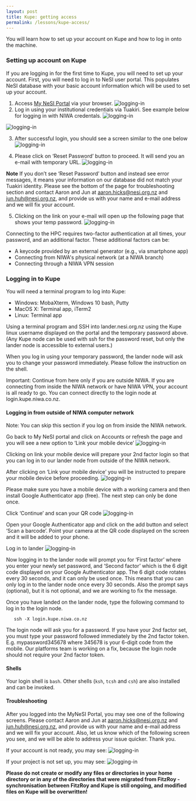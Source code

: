```yaml
---
layout: post
title: Kupe: getting access
permalink: /lessons/kupe-access/
---
```


You will learn how to set up your account on Kupe and how to log in onto the machine.

### Setting up account on Kupe

If you are logging in for the first time to Kupe, you will need to set up your account. First, you will need to log in to NeSI user portal. This populates NeSI database with your basic account information which will be used to set up your account.

1. Access [My NeSI  Portal](https://my.nesi.org.nz) via your browser.
 ![logging-in](../assets/img/portal_login.png)
2. Log in using your institutional credentials via Tuakiri. See example below for logging in with NIWA credentals.
![logging-in](../assets/img/tuakiri_credentials.png)

![logging-in](../assets/img/niwa_turakiri.png)

3. After successful login, you should see a screen similar to the one below
![logging-in](../assets/img/login_success.png)

4. Please click on ‘Reset Password’ button to proceed. It will send you an e-mail with temporary URL.
![logging-in](../assets/img/temp_password.png)

**Note** If you don’t see ‘Reset Password’ button and instead see error messages, it means your information on our database did not match your Tuakiri identity. Please see the bottom of the page for troubleshooting section and contact Aaron and Jun at aaron.hicks@nesi.org.nz and jun.huh@nesi.org.nz, and provide us with your name and e-mail address and we will fix your account.

5. Clicking on the link on your e-mail will open up the following page that shows your temp password.
![logging-in](../assets/img/password_change.png)

Connecting to the HPC requires two-factor authentication at all times, your password, and an additional factor. These additional factors can be:
- A keycode provided by an external generator (e.g., via smartphone app)
- Connecting from NIWA's physical network (at a NIWA branch)
- Connecting through a NIWA VPN session

### Logging in to Kupe

You will need a terminal program to log into Kupe:

- Windows: MobaXterm, Windows 10 bash, Putty
- MacOS X: Terminal app, iTerm2
- Linux: Terminal app

Using a terminal program and SSH into lander.nesi.org.nz using the Kupe linux username displayed on the portal and the temporary password above. (Any Kupe node can be used with ssh for the password reset, but only the lander node is accessible to external users.)

When you log in using your temporary password, the lander node will ask you to change your password immediately. Please follow the instruction on the shell.

Important: Continue from here only if you are outside NIWA. If you are connecting from inside the NIWA network or have NIWA VPN, your account is all ready to go. You can connect directly to the login node at login.kupe.niwa.co.nz.

#### Logging in from outside of NIWA computer network

Note: You can skip this section if you log on from inside the NIWA network.

Go back to My NeSI portal and click on Accounts or refresh the page and you will see a new option to ‘Link your mobile device’
![logging-in](../assets/img/link_device.png)


Clicking on link your mobile device will prepare your 2nd factor login so that you can log in to our lander node from outside of the NIWA network.

After clicking on ‘Link your mobile device’ you will be instructed to prepare your mobile device before proceeding.
![logging-in](../assets/img/prepare_device.png)

Please make sure you have a mobile device with a working camera and then install Google Authenticator app (free). The next step can only be done once.

Click ‘Continue’ and scan your QR code
![logging-in](../assets/img/qr_code.png)


Open your Google Authenticator app and click on the add button and select ‘Scan a barcode’. Point your camera at the QR code displayed on the screen and it will be added to your phone.

Log in to lander
![logging-in](../assets/img/lander_login.png)

Now logging in to the lander node will prompt you for ‘First factor’ where you enter your newly set password, and ‘Second factor’ which is the 6 digit code displayed on your Google Authenticator app. The 6 digit code rotates every 30 seconds, and it can only be used once. This means that you can only log in to the lander node once every 30 seconds. Also the prompt says (optional), but it is not optional, and we are working to fix the message.

Once you have landed on the lander node, type the following command to log in to the login node.

```
   ​ssh -X login.kupe.niwa.co.nz
```

The login node will ask you for a password. If you have your 2nd factor set, you must type your password followed immediately by the 2nd factor token. E.g. mypassword345678 where 345678 is your 6-digit code from the mobile. Our platforms team is working on a fix, because the login node should not require your 2nd factor token.



#### Shells

Your login shell is ```bash```. Other shells (```ksh```, ```tcsh``` and ```csh```) are also installed and can be invoked.

#### Troubleshooting
After you logged into the MyNeSI Portal, you may see one of the following screens. Please contact Aaron and Jun at aaron.hicks@nesi.org.nz and jun.huh@nesi.org.nz, and provide us with your name and e-mail address and we will fix your account. Also, let us know which of the following screen you see, and we will be able to address your issue quicker. Thank you.

If your account is not ready, you may see:
![logging-in](../assets/img/no_account.png)

If your project is not set up, you may see:
![logging-in](../assets/img/no_project.png)

**Please do not create or modify any files or directories in your home directory or in any of the directories that were migrated from FitzRoy - synchronisation between FitzRoy and Kupe is still ongoing, and modified files on Kupe will be overwritten!**
